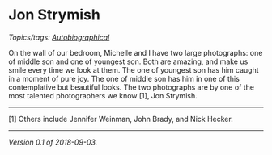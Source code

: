 Jon Strymish
============

*Topics/tags: [Autobiographical](index-autobiographical)*

On the wall of our bedroom, Michelle and I have two large photographs:
one of middle son and one of youngest son.  Both are amazing, and make
us smile every time we look at them.  The one of youngest son has him
caught in a moment of pure joy.  The one of middle son has him in one
of this contemplative but beautiful looks.  The two photographs are by
one of the most talented photographers we know [1], Jon Strymish.

---

[1] Others include Jennifer Weinman, John Brady, and Nick Hecker.

---

*Version 0.1 of 2018-09-03.*

